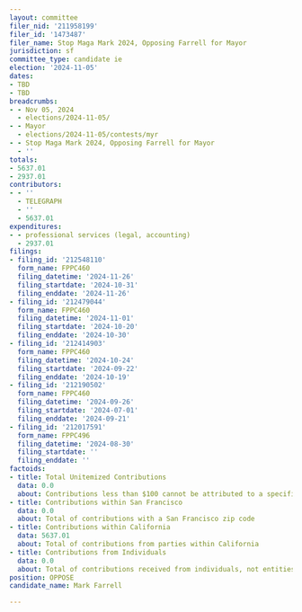 ```yaml
---
layout: committee
filer_nid: '211958199'
filer_id: '1473487'
filer_name: Stop Maga Mark 2024, Opposing Farrell for Mayor
jurisdiction: sf
committee_type: candidate ie
election: '2024-11-05'
dates:
- TBD
- TBD
breadcrumbs:
- - Nov 05, 2024
  - elections/2024-11-05/
- - Mayor
  - elections/2024-11-05/contests/myr
- - Stop Maga Mark 2024, Opposing Farrell for Mayor
  - ''
totals:
- 5637.01
- 2937.01
contributors:
- - ''
  - TELEGRAPH
  - ''
  - 5637.01
expenditures:
- - professional services (legal, accounting)
  - 2937.01
filings:
- filing_id: '212548110'
  form_name: FPPC460
  filing_datetime: '2024-11-26'
  filing_startdate: '2024-10-31'
  filing_enddate: '2024-11-26'
- filing_id: '212479044'
  form_name: FPPC460
  filing_datetime: '2024-11-01'
  filing_startdate: '2024-10-20'
  filing_enddate: '2024-10-30'
- filing_id: '212414903'
  form_name: FPPC460
  filing_datetime: '2024-10-24'
  filing_startdate: '2024-09-22'
  filing_enddate: '2024-10-19'
- filing_id: '212190502'
  form_name: FPPC460
  filing_datetime: '2024-09-26'
  filing_startdate: '2024-07-01'
  filing_enddate: '2024-09-21'
- filing_id: '212017591'
  form_name: FPPC496
  filing_datetime: '2024-08-30'
  filing_startdate: ''
  filing_enddate: ''
factoids:
- title: Total Unitemized Contributions
  data: 0.0
  about: Contributions less than $100 cannot be attributed to a specific individual
- title: Contributions within San Francisco
  data: 0.0
  about: Total of contributions with a San Francisco zip code
- title: Contributions within California
  data: 5637.01
  about: Total of contributions from parties within California
- title: Contributions from Individuals
  data: 0.0
  about: Total of contributions received from individuals, not entities
position: OPPOSE
candidate_name: Mark Farrell

---
```


